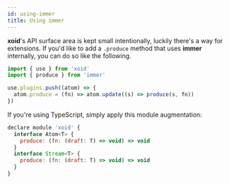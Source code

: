 ```yaml
---
id: using-immer
title: Using immer
---
```


**xoid**'s API surface area is kept small intentionally, luckily there's a way for extensions. 
If you'd like to add a `.produce` method that uses **immer** internally, you can do so like the following.

```js
import { use } from 'xoid'
import { produce } from 'immer'

use.plugins.push((atom) => {
  atom.produce = (fn) => atom.update((s) => produce(s, fn))
})
```

If you're using TypeScript, simply apply this module augmentation:

```js
declare module 'xoid' {
  interface Atom<T> {
    produce: (fn: (draft: T) => void) => void
  }
  interface Stream<T> {
    produce: (fn: (draft: T) => void) => void
  }
}
```
